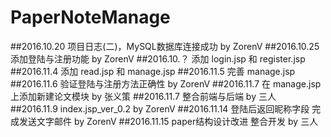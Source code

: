# PaperNoteManage
##2016.10.20
项目日志(二)，MySQL数据库连接成功 by ZorenV
##2016.10.25
添加登陆与注册功能 by ZorenV
##2016.10.？
添加 login.jsp 和 register.jsp
##2016.11.4
添加 read.jsp 和  manage.jsp
##2016.11.5
完善 manage.jsp
##2016.11.6
验证登陆与注册方法正确性 by ZorenV
##2016.11.7
在 manage.jsp 上添加新建论文模块 by 张义策
##2016.11.7
整合前端与后端 by 三人
##2016.11.9
index.jsp_ver_0.2 by ZorenV
##2016.11.14
登陆后返回昵称字段
完成发送文字邮件 by ZorenV
##2016.11.15
paper结构设计改进 
整合开发 by 三人
